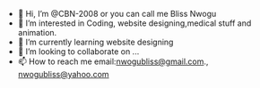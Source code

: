 - 👋 Hi, I’m @CBN-2008 or you can call me Bliss Nwogu
- 👀 I’m interested in Coding, website designing,medical stuff and animation.
- 🌱 I’m currently learning website designing
- 💞️ I’m looking to collaborate on ...
- 📫 How to reach me email:nwogubliss@gmail.com., nwogubliss@yahoo.com

<!---
CBN-2008/CBN-2008 is a ✨ special ✨ repository because its `README.md` (this file) appears on your GitHub profile.
You can click the Preview link to take a look at your changes.
--->
